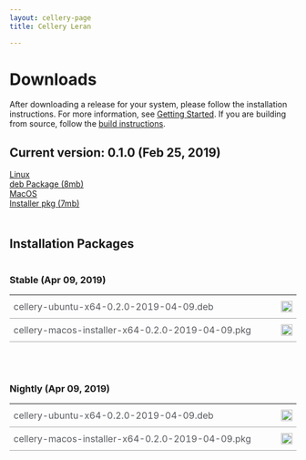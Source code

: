 ```yaml
---
layout: cellery-page
title: Cellery Leran

---
```

<link rel="stylesheet" href="/css/download-page.css"/>
<script src="/js/download-page.js"></script>
<div class="row cBallerina-io-Gray-row">
    <div class="container">
        <div class="row">
            <div class="col-xs-12 col-sm-12 col-md-6 col-lg-6 cDownloadsHeader">
                <h1>Downloads</h1>
                <p>
                    After downloading a release for your system, please follow the installation instructions. For 
                    more information, see <a href="https://github.com/wso2-cellery/sdk/blob/master/README.md" target="_blank">
                    Getting Started</a>. If you are building from source, follow the 
                    <a href="https://github.com/wso2-cellery/sdk/blob/master/CONTRIBUTING.md#build-from-source"
                    target="_blank">build instructions</a>.
                </p>
            </div>
        </div>
        <div class="row">
            <div class="col-xs-12 col-sm-12 col-md-12 col-lg-12 cDownloadsHeader">       
                <div class="cFeaturedVersion">
                    <h2>Current version: <span id="versionInfo">0.1.0 (Feb 25, 2019)</span></h2>
                </div>
            </div>
        </div>
        <div class="clearfix"></div>
        <div class="row cDownloads">
            <!--<div class="col-xs-12 col-sm-12 col-md-4 col-lg-4 cDownloadLeft">
                <a id="packWindows" href="" class="cDownload" data-download="downloads" data-pack="">
                    <div>Windows</div>
                    <div class="cSize">Installer msi <span id="packWindowsName">(210mb)</span></div>
                </a>
                <ul class="cDiwnloadSubLinks">
                    <li><a id="packWindowsMd5" href="">md5</a></li>
                    <li><a id="packWindowsSha1" href="">SHA-1</a></li>
                    <li><a id="packWindowsAsc" href="">asc</a></li>
                </ul>
            </div>-->
            <div class="col-xs-12 col-sm-12 col-md-4 col-lg-4 cDownloadMiddle">
                <a id="packLinux" href="https://github.com/wso2-cellery/sdk/releases/download/v0.1.0/cellery-ubuntu-x64-0.1.0.deb" 
                class="cDownload" data-download="downloads" data-pack="">
                    <div>Linux</div>
                    <div class="cSize">deb Package <span id="packLinuxName">(8mb)</span></div>
                </a>
                <!--<ul class="cDiwnloadSubLinks">
                    <li><a id="packLinuxMd5" href="">md5</a></li>
                    <li><a id="packLinuxSha1" href="">SHA-1</a></li>
                    <li><a id="packLinuxAsc" href="">asc</a></li>
                </ul>-->
            </div>
            <div class="col-xs-12 col-sm-12 col-md-4 col-lg-4 cDownloadMiddle">
                <a id="packMac" href="https://github.com/wso2-cellery/sdk/releases/download/v0.1.0/cellery-macos-installer-x64-0.1.0.pkg" class="cDownload" data-download="downloads" data-pack="">
                    <div>MacOS</div>
                    <div class="cSize">Installer pkg <span id="packMacName">(7mb)</span></div>
                </a>
                <!--<ul class="cDiwnloadSubLinks">
                    <li><a id="packMacMd5" href="">md5</a></li>
                    <li><a id="packMacSha1" href="">SHA-1</a></li>
                    <li><a id="packMacAsc" href="">asc</a></li>
                </ul>-->
            </div>
        </div>
        <!-- <div class="col-xs-12 col-sm-16 col-md-12 col-lg-12">
            <div class="cReleaseNotes">
                <p><a href="">RELEASE NOTES ></a></p>
            </div>
            <div class="cReleaseNotes">
                <p><a href="">ARCHIVED VERSIONS ></a></p>
            </div>
        </div> -->
        <div class="col-xs-12 col-sm-16 col-md-12 col-lg-12">
            <div class="cStandaloneInstallers">
                <h2>Installation Packages</h2>
                <div class="cInstallers" style="width:100%;">
                    <h3 class="release-version">Stable <span id="stableInfo">(Apr 09, 2019)</span></h3>
                    <!-- <h3 class="release-version">Nightly <span id="nightlyInfo"></span></h3> -->
                    <div class="col-xs-12 col-sm-16 col-md-12 col-lg-12 cLeftTable">
                        <div class="insPackages0container">
                            <table id="insPackages0">
    <tr>
        <td style="width: 96%">cellery-ubuntu-x64-0.2.0-2019-04-09.deb</td>
        <td style="width: 1%; white-space: nowrap;">
            <a href="https://product-dist.cellery.io/nightly/0.2.0/cellery-ubuntu-x64-0.2.0-2019-04-09.deb" class="cDownloadLinkIcon"><img src="../img/download-bg-green-fill.svg"></a>
        </td>
        <!-- <td style="width: 1%; white-space: nowrap;"><a href="">md5</a></td>
        <td style="width: 1%; white-space: nowrap;"><a href="">SHA-1</a></td>
        <td style="width: 1%; white-space: nowrap;"><a href="">asc</a></td> -->
    </tr>
   <tr>
        <td style="width: 96%">cellery-macos-installer-x64-0.2.0-2019-04-09.pkg</td>
        <td style="width: 1%; white-space: nowrap;">
            <a href="https://product-dist.cellery.io/nightly/0.2.0/cellery-macos-installer-x64-0.2.0-2019-04-09.pkg" class="cDownloadLinkIcon" data-download="downloads" data-pack=""><img src="../img/download-bg-green-fill.svg"></a>
        </td>
        <!-- <td style="width: 1%; white-space: nowrap;"><a href="">md5</a></td>
        <td style="width: 1%; white-space: nowrap;"><a href="https://product-dist.ballerina.io/downloads/0.990.2/ballerina-linux-installer-x64-0.990.2.deb.sha1">SHA-1</a></td>
        <td style="width: 1%; white-space: nowrap;"><a href="https://product-dist.ballerina.io/downloads/0.990.2/ballerina-linux-installer-x64-0.990.2.deb.asc">asc</a></td> -->
    </tr>
    <!-- <tr>
        <td style="width: 96%">ballerina-macos-installer-x64-0.990.2.pkg</td>
        <td style="width: 1%; white-space: nowrap;">
            <a href="https://product-dist.ballerina.io/downloads/0.990.2/ballerina-macos-installer-x64-0.990.2.pkg" class="cDownloadLinkIcon" data-download="downloads" data-pack="ballerina-macos-installer-x64-0.990.2.pkg"><img src="../img/download-bg-green-fill.svg"></a>
        </td>
        <td style="width: 1%; white-space: nowrap;"><a href="https://product-dist.ballerina.io/downloads/0.990.2/ballerina-macos-installer-x64-0.990.2.pkg.md5">md5</a></td>
        <td style="width: 1%; white-space: nowrap;"><a href="https://product-dist.ballerina.io/downloads/0.990.2/ballerina-macos-installer-x64-0.990.2.pkg.sha1">SHA-1</a></td>
        <td style="width: 1%; white-space: nowrap;"><a href="https://product-dist.ballerina.io/downloads/0.990.2/ballerina-macos-installer-x64-0.990.2.pkg.asc">asc</a></td>
    </tr>
    <tr>
        <td style="width: 96%">ballerina-0.990.2.zip</td>
        <td style="width: 1%; white-space: nowrap;">
            <a href="https://product-dist.ballerina.io/downloads/0.990.2/ballerina-0.990.2.zip" class="cDownloadLinkIcon" data-download="downloads" data-pack="ballerina-0.990.2.zip"><img src="../img/download-bg-green-fill.svg"></a>
        </td>
        <td style="width: 1%; white-space: nowrap;"><a href="https://product-dist.ballerina.io/downloads/0.990.2/ballerina-0.990.2.zip.md5">md5</a></td>
        <td style="width: 1%; white-space: nowrap;"><a href="https://product-dist.ballerina.io/downloads/0.990.2/ballerina-0.990.2.zip.sha1">SHA-1</a></td>
        <td style="width: 1%; white-space: nowrap;"><a href="https://product-dist.ballerina.io/downloads/0.990.2/ballerina-0.990.2.zip.asc">asc</a></td>
    </tr> -->
</table>
                        </div>
                    </div>
                    <div class="col-xs-12 col-sm-16 col-md-6 col-lg-6 cRightTable">
                   <div class="insPackages1container">
                     <table id="insPackages1">
    <!-- <tr>
        <td style="width: 96%">cellery-macos-installer-x64-0.2.0-2019-04-09.pkg</td>
        <td style="width: 1%; white-space: nowrap;">
            <a href="https://product-dist.cellery.io/nightly/0.2.0/cellery-macos-installer-x64-0.2.0-2019-04-09.pkg" class="cDownloadLinkIcon" ><img src="../img/download-bg-green-fill.svg"></a>
        </td>
        <td style="width: 1%; white-space: nowrap;"><a href="https://product-dist.ballerina.io/downloads/0.990.2/ballerina-linux-installer-x64-0.990.2.rpm.md5">md5</a></td>
        <td style="width: 1%; white-space: nowrap;"><a href="https://product-dist.ballerina.io/downloads/0.990.2/ballerina-linux-installer-x64-0.990.2.rpm.sha1">SHA-1</a></td>
        <td style="width: 1%; white-space: nowrap;"><a href="https://product-dist.ballerina.io/downloads/0.990.2/ballerina-linux-installer-x64-0.990.2.rpm.asc">asc</a></td> 
    </tr> -->
    <!-- <tr>
        <td style="width: 96%">ballerina-vscode-plugin-0.990.2.vsix</td>
        <td style="width: 1%; white-space: nowrap;">
            <a href="https://product-dist.ballerina.io/downloads/0.990.2/ballerina-vscode-plugin-0.990.2.vsix" class="cDownloadLinkIcon" data-download="downloads" data-pack="ballerina-vscode-plugin-0.990.2.vsix"><img src="../img/download-bg-green-fill.svg"></a>
        </td>
        <td style="width: 1%; white-space: nowrap;"><a href="https://product-dist.ballerina.io/downloads/0.990.2/ballerina-vscode-plugin-0.990.2.vsix.md5">md5</a></td>
        <td style="width: 1%; white-space: nowrap;"><a href="https://product-dist.ballerina.io/downloads/0.990.2/ballerina-vscode-plugin-0.990.2.vsix.sha1">SHA-1</a></td>
        <td style="width: 1%; white-space: nowrap;"><a href="https://product-dist.ballerina.io/downloads/0.990.2/ballerina-vscode-plugin-0.990.2.vsix.asc">asc</a></td>
    </tr>
    <tr>
        <td style="width: 96%">ballerina-intellij-idea-plugin</td>
        <td style="width: 1%; white-space: nowrap;">
            <a href="https://plugins.jetbrains.com/plugin/9520-ballerina" target="_blank" class="cDownloadLinkIcon" data-download="downloads" data-pack="ballerina-intellij-idea-plugin-0.990.2"><img src="../img/right-bg-green-fill.svg"></a>
        </td>
        <td style="width: 1%; white-space: nowrap;"></td>
        <td style="width: 1%; white-space: nowrap;"></td>
        <td style="width: 1%; white-space: nowrap;"></td>
    </tr>
    <tr>
        <td style="width: 96%">ballerina-metrics-grafana-dashboard-prometheus.json</td>
        <td style="width: 1%; white-space: nowrap;">
            <a href="https://product-dist.ballerina.io/downloads/0.990.2/ballerina-metrics-grafana-dashboard-prometheus.json" class="cDownloadLinkIcon" data-download="downloads" data-pack="ballerina-metrics-grafana-dashboard-prometheus.json-0.990.2"><img src="../img/download-bg-green-fill.svg"></a>
        </td>
        <td style="width: 1%; white-space: nowrap;"></td>
        <td style="width: 1%; white-space: nowrap;"></td>
        <td style="width: 1%; white-space: nowrap;"></td>
    </tr> -->
</table>
          </div>
                    </div>
               <div class="clearfix"></div>
                    <br>
                    <!-- <div id="devPackContainer">
                    <h3 class="release-version">RC <span id="devInfo"></span></h3>
                    <div class="col-xs-12 col-sm-16 col-md-6 col-lg-6 cLeftTable">
                        <div class="devPackages0container">
                            <table id="devPackages0"></table>
                        </div>
                    </div>
                    <div class="col-xs-12 col-sm-16 col-md-6 col-lg-6 cRightTable">
                        <div class="devPackages0container">
                            <table id="devPackages1"></table>
                        </div>
                    </div></div>
                    <div class="clearfix"></div> -->
                    <!-- <br> -->
                    <div id="nightlyPackContainer"> 
                   <h3 class="release-version">Nightly (Apr 09, 2019)<span id="nightlyInfo"></span></h3> 
                    <div class="col-xs-12 col-sm-16 col-md-12 col-lg-12 cLeftTable">
                        <div class="nightlyPackages0container">
                            <table id="nightlyPackages0">
                              <tr>
        <td style="width: 96%">cellery-ubuntu-x64-0.2.0-2019-04-09.deb</td>
        <td style="width: 1%; white-space: nowrap;">
            <a href="https://product-dist.cellery.io/nightly/0.2.0/cellery-ubuntu-x64-0.2.0-2019-04-09.deb" class="cDownloadLinkIcon"><img src="../img/download-bg-green-fill.svg"></a>
        </td>
        <!-- <td style="width: 1%; white-space: nowrap;"><a href="">md5</a></td>
        <td style="width: 1%; white-space: nowrap;"><a href="">SHA-1</a></td>
        <td style="width: 1%; white-space: nowrap;"><a href="">asc</a></td> -->
    </tr>
   <tr>
        <td style="width: 96%">cellery-macos-installer-x64-0.2.0-2019-04-09.pkg</td>
        <td style="width: 1%; white-space: nowrap;">
            <a href="https://product-dist.cellery.io/nightly/0.2.0/cellery-macos-installer-x64-0.2.0-2019-04-09.pkg" class="cDownloadLinkIcon" ><img src="../img/download-bg-green-fill.svg"></a>
        </td>
        <!-- <td style="width: 1%; white-space: nowrap;"><a href="">md5</a></td>
        <td style="width: 1%; white-space: nowrap;"><a href="https://product-dist.ballerina.io/downloads/0.990.2/ballerina-linux-installer-x64-0.990.2.deb.sha1">SHA-1</a></td>
        <td style="width: 1%; white-space: nowrap;"><a href="https://product-dist.ballerina.io/downloads/0.990.2/ballerina-linux-installer-x64-0.990.2.deb.asc">asc</a></td> -->
    </tr>
                            </table>
                        </div>
                    </div>
                    <div class="col-xs-12 col-sm-16 col-md-6 col-lg-6 cRightTable">
                        <div class="nightlyPackages0container">
                            <table id="nightlyPackages1"></table>
                        </div>
                    </div></div>
                    <div class="clearfix"></div> 
                </div>
            </div>            
        </div>
    </div>
</div>

<style>
#iCelleryFooter {
    margin-top:80px;
}

.cStandaloneInstallers .cInstallers, .cPlugins .cInstallers {
    display:inline-block;
}
.cInstallers table tr td a.cDownloadLinkIcon img {
    width:20px;
}
.cInstallers table tr td {
    padding: 10px 7px 10px 7px;
    /* font-size: 15px;
    font-weight: 600; */
    color: #585a5e;
    border-bottom: solid .5px #a7a8ab;
    vertical-align: top;
}
.cStandaloneInstallers {
    margin: 50px 0px 0 0;
}

</style>